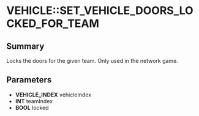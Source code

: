 # VEHICLE::SET_VEHICLE_DOORS_LOCKED_FOR_TEAM

## Summary
Locks the doors for the given team. Only used in the network game.

## Parameters
* **VEHICLE_INDEX** vehicleIndex
* **INT** teamIndex
* **BOOL** locked